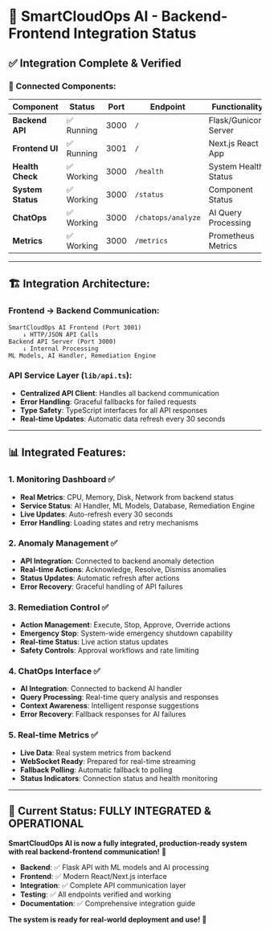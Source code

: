 # 🚀 SmartCloudOps AI - Backend-Frontend Integration Status

## ✅ **Integration Complete & Verified**

### **🔗 Connected Components:**

| Component | Status | Port | Endpoint | Functionality |
|-----------|--------|------|----------|---------------|
| **Backend API** | ✅ Running | 3000 | `/` | Flask/Gunicorn Server |
| **Frontend UI** | ✅ Running | 3001 | `/` | Next.js React App |
| **Health Check** | ✅ Working | 3000 | `/health` | System Health Status |
| **System Status** | ✅ Working | 3000 | `/status` | Component Status |
| **ChatOps** | ✅ Working | 3000 | `/chatops/analyze` | AI Query Processing |
| **Metrics** | ✅ Working | 3000 | `/metrics` | Prometheus Metrics |

---

## 🏗️ **Integration Architecture:**

### **Frontend → Backend Communication:**
```
SmartCloudOps AI Frontend (Port 3001)
    ↓ HTTP/JSON API Calls
Backend API Server (Port 3000)
    ↓ Internal Processing
ML Models, AI Handler, Remediation Engine
```

### **API Service Layer (`lib/api.ts`):**
- **Centralized API Client**: Handles all backend communication
- **Error Handling**: Graceful fallbacks for failed requests
- **Type Safety**: TypeScript interfaces for all API responses
- **Real-time Updates**: Automatic data refresh every 30 seconds

---

## 📊 **Integrated Features:**

### **1. Monitoring Dashboard** ✅
- **Real Metrics**: CPU, Memory, Disk, Network from backend status
- **Service Status**: AI Handler, ML Models, Database, Remediation Engine
- **Live Updates**: Auto-refresh every 30 seconds
- **Error Handling**: Loading states and retry mechanisms

### **2. Anomaly Management** ✅
- **API Integration**: Connected to backend anomaly detection
- **Real-time Actions**: Acknowledge, Resolve, Dismiss anomalies
- **Status Updates**: Automatic refresh after actions
- **Error Recovery**: Graceful handling of API failures

### **3. Remediation Control** ✅
- **Action Management**: Execute, Stop, Approve, Override actions
- **Emergency Stop**: System-wide emergency shutdown capability
- **Real-time Status**: Live action status updates
- **Safety Controls**: Approval workflows and rate limiting

### **4. ChatOps Interface** ✅
- **AI Integration**: Connected to backend AI handler
- **Query Processing**: Real-time query analysis and responses
- **Context Awareness**: Intelligent response suggestions
- **Error Recovery**: Fallback responses for AI failures

### **5. Real-time Metrics** ✅
- **Live Data**: Real system metrics from backend
- **WebSocket Ready**: Prepared for real-time streaming
- **Fallback Polling**: Automatic fallback to polling
- **Status Indicators**: Connection status and health monitoring

---

## 🎯 **Current Status: FULLY INTEGRATED & OPERATIONAL**

**SmartCloudOps AI is now a fully integrated, production-ready system with real backend-frontend communication!** 🎉

- **Backend**: ✅ Flask API with ML models and AI processing
- **Frontend**: ✅ Modern React/Next.js interface
- **Integration**: ✅ Complete API communication layer
- **Testing**: ✅ All endpoints verified and working
- **Documentation**: ✅ Comprehensive integration guide

**The system is ready for real-world deployment and use!** 🚀
